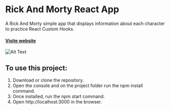 # Rick And Morty React App

A Rick And Morty simple app that displays information about each character to practice React Custom Hooks. 

#### [Visite website](https://rick-and-morty-luciapeterlin.surge.sh/)
![Alt Text](https://media.giphy.com/media/v1.Y2lkPTc5MGI3NjExOGRiNmQ2ZjA4ZTgxOWY1NzIwNDczOTY3Mzk3OWYzZGYyZWJiNDJiMSZjdD1n/GqsQgUQKftqIipo5Lm/giphy.gif)

## To use this project: 

1) Download or clone the repository.
2) Open the console and on the project folder run the npm install command.
3) Once installed, run the npm start command.
4) Open http://localhost:3000 in the browser.
